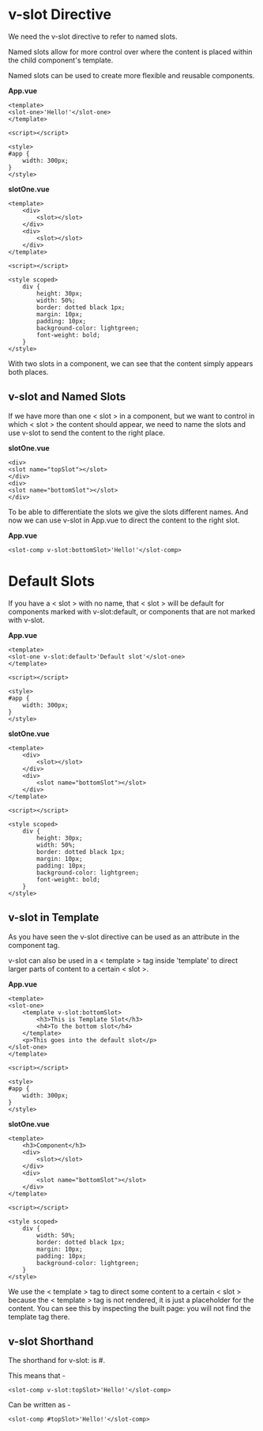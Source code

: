 # v-slot Directive
We need the v-slot directive to refer to named slots.

Named slots allow for more control over where the content is placed within the child component's template.

Named slots can be used to create more flexible and reusable components.

**App.vue**

```vue
<template>
<slot-one>'Hello!'</slot-one>
</template>

<script></script>

<style>
#app {
    width: 300px;
}
</style>
```

**slotOne.vue**

```vue
<template>
    <div>
        <slot></slot>
    </div>
    <div>
        <slot></slot>
    </div>
</template>

<script></script>

<style scoped>
    div {
        height: 30px;
        width: 50%;
        border: dotted black 1px;
        margin: 10px;
        padding: 10px;
        background-color: lightgreen;
        font-weight: bold;
    }
</style>
```

With two slots in a component, we can see that the content simply appears both places.

## v-slot and Named Slots
If we have more than one < slot > in a component, but we want to control in which < slot > the content should appear, we need to name the slots and use v-slot to send the content to the right place.

**slotOne.vue**

```vue
<div>
<slot name="topSlot"></slot>
</div>
<div>
<slot name="bottomSlot"></slot>
</div>
```
    
To be able to differentiate the slots we give the slots different names.
And now we can use v-slot in App.vue to direct the content to the right slot.

**App.vue**
```vue
<slot-comp v-slot:bottomSlot>'Hello!'</slot-comp>
```


# Default Slots
If you have a < slot > with no name, that < slot > will be default for components marked with v-slot:default, or components that are not marked with v-slot.

**App.vue**

```vue
<template>
<slot-one v-slot:default>'Default slot'</slot-one>
</template>

<script></script>

<style>
#app {
    width: 300px;
}
</style>
```

**slotOne.vue**

```vue
<template>
    <div>
        <slot></slot>
    </div>
    <div>
        <slot name="bottomSlot"></slot>
    </div>
</template>

<script></script>

<style scoped>
    div {
        height: 30px;
        width: 50%;
        border: dotted black 1px;
        margin: 10px;
        padding: 10px;
        background-color: lightgreen;
        font-weight: bold;
    }
</style>
```

## v-slot in Template
As you have seen the v-slot directive can be used as an attribute in the component tag.

v-slot can also be used in a < template > tag inside 'template' to direct larger parts of content to a certain < slot >.


**App.vue**

```vue
<template>
<slot-one>
    <template v-slot:bottomSlot>
        <h3>This is Template Slot</h3>
        <h4>To the bottom slot</h4>
    </template>
    <p>This goes into the default slot</p>
</slot-one>
</template>

<script></script>

<style>
#app {
    width: 300px;
}
</style>
```

**slotOne.vue**

```vue
<template>
    <h3>Component</h3>
    <div>
        <slot></slot>
    </div>
    <div>
        <slot name="bottomSlot"></slot>
    </div>
</template>

<script></script>

<style scoped>
    div {
        width: 50%;
        border: dotted black 1px;
        margin: 10px;
        padding: 10px;
        background-color: lightgreen;
    }
</style>
```

We use the < template > tag to direct some content to a certain < slot > because the < template > tag is not rendered, it is just a placeholder for the content. You can see this by inspecting the built page: you will not find the template tag there.

## v-slot Shorthand 
The shorthand for v-slot: is #.

This means that -

    <slot-comp v-slot:topSlot>'Hello!'</slot-comp>

Can be written as -
    
    <slot-comp #topSlot>'Hello!'</slot-comp>